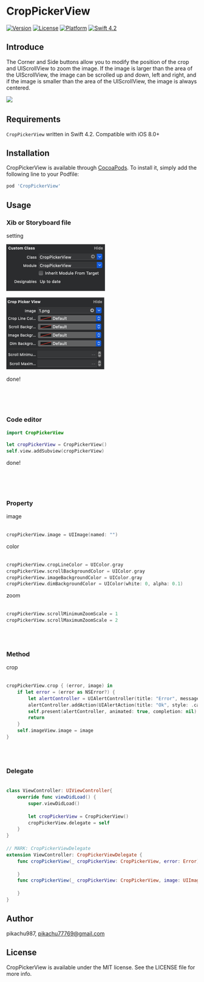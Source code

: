 # CropPickerView

[![Version](https://img.shields.io/cocoapods/v/CropPickerView.svg?style=flat)](https://cocoapods.org/pods/CropPickerView)
[![License](https://img.shields.io/cocoapods/l/CropPickerView.svg?style=flat)](https://cocoapods.org/pods/CropPickerView)
[![Platform](https://img.shields.io/cocoapods/p/CropPickerView.svg?style=flat)](https://cocoapods.org/pods/CropPickerView)
[![Swift 4.2](https://img.shields.io/badge/Swift-4.2-orange.svg?style=flat)](https://developer.apple.com/swift/)

## Introduce

The Corner and Side buttons allow you to modify the position of the crop and UIScrollView to zoom the image. If the image is larger than the area of the UIScrollView, the image can be scrolled up and down, left and right, and if the image is smaller than the area of the UIScrollView, the image is always centered.

<img src='./img/1.gif' width='200px'>

## Requirements

`CropPickerView` written in Swift 4.2. Compatible with iOS 8.0+

## Installation

CropPickerView is available through [CocoaPods](https://cocoapods.org). To install
it, simply add the following line to your Podfile:

```ruby
pod 'CropPickerView'
```

## Usage


### Xib or Storyboard file

setting

![image](./img/1.png)

![image](./img/2.png)

done!

<br><br><br>

### Code editor

```swift
import CropPickerView
```

```swift
let cropPickerView = CropPickerView()
self.view.addSubview(cropPickerView)
```

done!

<br><br><br>



### Property

image

```swift

cropPickerView.image = UIImage(named: "")

```

color

```swift

cropPickerView.cropLineColor = UIColor.gray
cropPickerView.scrollBackgroundColor = UIColor.gray
cropPickerView.imageBackgroundColor = UIColor.gray
cropPickerView.dimBackgroundColor = UIColor(white: 0, alpha: 0.1)

```

zoom

```swift

cropPickerView.scrollMinimumZoomScale = 1
cropPickerView.scrollMaximumZoomScale = 2

```

<br><br>

### Method

crop

```swift

cropPickerView.crop { (error, image) in
    if let error = (error as NSError?) {
        let alertController = UIAlertController(title: "Error", message: error.domain, preferredStyle: .alert)
        alertController.addAction(UIAlertAction(title: "Ok", style: .cancel, handler: nil))
        self.present(alertController, animated: true, completion: nil)
        return
    }
    self.imageView.image = image
}

```

<br><br>

### Delegate

```swift

class ViewController: UIViewController{
    override func viewDidLoad() {
        super.viewDidLoad()

        let cropPickerView = CropPickerView()
        cropPickerView.delegate = self
    }
}

// MARK: CropPickerViewDelegate
extension ViewController: CropPickerViewDelegate {
    func cropPickerView(_ cropPickerView: CropPickerView, error: Error) {

    }
    func cropPickerView(_ cropPickerView: CropPickerView, image: UIImage) {

    }
}

```


## Author

pikachu987, pikachu77769@gmail.com

## License

CropPickerView is available under the MIT license. See the LICENSE file for more info.

